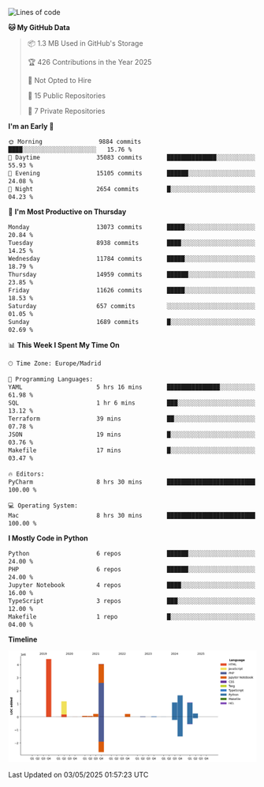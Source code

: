 <!--START_SECTION:waka-->
![Lines of code](https://img.shields.io/badge/From%20Hello%20World%20I%27ve%20Written-14.4%20million%20lines%20of%20code-blue)

**🐱 My GitHub Data** 

> 📦 1.3 MB Used in GitHub's Storage 
 > 
> 🏆 426 Contributions in the Year 2025
 > 
> 🚫 Not Opted to Hire
 > 
> 📜 15 Public Repositories 
 > 
> 🔑 7 Private Repositories 
 > 
**I'm an Early 🐤** 

```text
🌞 Morning                9884 commits        ████░░░░░░░░░░░░░░░░░░░░░   15.76 % 
🌆 Daytime                35083 commits       ██████████████░░░░░░░░░░░   55.93 % 
🌃 Evening                15105 commits       ██████░░░░░░░░░░░░░░░░░░░   24.08 % 
🌙 Night                  2654 commits        █░░░░░░░░░░░░░░░░░░░░░░░░   04.23 % 
```
📅 **I'm Most Productive on Thursday** 

```text
Monday                   13073 commits       █████░░░░░░░░░░░░░░░░░░░░   20.84 % 
Tuesday                  8938 commits        ████░░░░░░░░░░░░░░░░░░░░░   14.25 % 
Wednesday                11784 commits       █████░░░░░░░░░░░░░░░░░░░░   18.79 % 
Thursday                 14959 commits       ██████░░░░░░░░░░░░░░░░░░░   23.85 % 
Friday                   11626 commits       █████░░░░░░░░░░░░░░░░░░░░   18.53 % 
Saturday                 657 commits         ░░░░░░░░░░░░░░░░░░░░░░░░░   01.05 % 
Sunday                   1689 commits        █░░░░░░░░░░░░░░░░░░░░░░░░   02.69 % 
```


📊 **This Week I Spent My Time On** 

```text
🕑︎ Time Zone: Europe/Madrid

💬 Programming Languages: 
YAML                     5 hrs 16 mins       ███████████████░░░░░░░░░░   61.98 % 
SQL                      1 hr 6 mins         ███░░░░░░░░░░░░░░░░░░░░░░   13.12 % 
Terraform                39 mins             ██░░░░░░░░░░░░░░░░░░░░░░░   07.78 % 
JSON                     19 mins             █░░░░░░░░░░░░░░░░░░░░░░░░   03.76 % 
Makefile                 17 mins             █░░░░░░░░░░░░░░░░░░░░░░░░   03.47 % 

🔥 Editors: 
PyCharm                  8 hrs 30 mins       █████████████████████████   100.00 % 

💻 Operating System: 
Mac                      8 hrs 30 mins       █████████████████████████   100.00 % 
```

**I Mostly Code in Python** 

```text
Python                   6 repos             ██████░░░░░░░░░░░░░░░░░░░   24.00 % 
PHP                      6 repos             ██████░░░░░░░░░░░░░░░░░░░   24.00 % 
Jupyter Notebook         4 repos             ████░░░░░░░░░░░░░░░░░░░░░   16.00 % 
TypeScript               3 repos             ███░░░░░░░░░░░░░░░░░░░░░░   12.00 % 
Makefile                 1 repo              █░░░░░░░░░░░░░░░░░░░░░░░░   04.00 % 
```



**Timeline**

![Lines of Code chart](https://raw.githubusercontent.com/danisoronellas/danisoronellas/main/assets/bar_graph.png)


 Last Updated on 03/05/2025 01:57:23 UTC
<!--END_SECTION:waka-->
